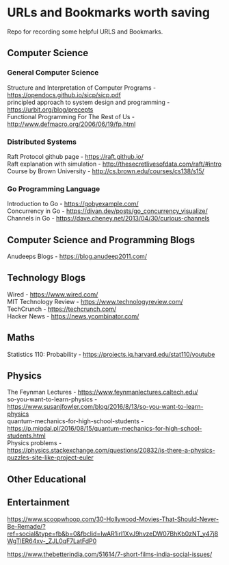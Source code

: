 # URLs and Bookmarks worth saving
Repo for recording some helpful URLS and Bookmarks.

## Computer Science
### General Computer Science
Structure and Interpretation of Computer Programs - https://opendocs.github.io/sicp/sicp.pdf  
principled approach to system design and programming - https://urbit.org/blog/precepts  
Functional Programming For The Rest of Us - http://www.defmacro.org/2006/06/19/fp.html  

### Distributed Systems
Raft Protocol github page - https://raft.github.io/   
Raft explanation with simulation - http://thesecretlivesofdata.com/raft/#intro  
Course by Brown University - http://cs.brown.edu/courses/cs138/s15/   

### Go Programming Language
Introduction to Go - https://gobyexample.com/   
Concurrency in Go - https://divan.dev/posts/go_concurrency_visualize/  
Channels in Go - https://dave.cheney.net/2013/04/30/curious-channels  



## Computer Science and Programming Blogs
Anudeeps Blogs - https://blog.anudeep2011.com/  



## Technology Blogs
Wired - https://www.wired.com/  
MIT Technology Review - https://www.technologyreview.com/  
TechCrunch - https://techcrunch.com/  
Hacker News -  https://news.ycombinator.com/  


## Maths
Statistics 110: Probability - https://projects.iq.harvard.edu/stat110/youtube


## Physics
The Feynman Lectures - https://www.feynmanlectures.caltech.edu/  
so-you-want-to-learn-physics - https://www.susanjfowler.com/blog/2016/8/13/so-you-want-to-learn-physics  
quantum-mechanics-for-high-school-students - https://p.migdal.pl/2016/08/15/quantum-mechanics-for-high-school-students.html   
Physics problems - https://physics.stackexchange.com/questions/20832/is-there-a-physics-puzzles-site-like-project-euler   


## Other Educational


## Entertainment
https://www.scoopwhoop.com/30-Hollywood-Movies-That-Should-Never-Be-Remade/?ref=social&type=fb&b=0&fbclid=IwAR1irI1XvJ9hvzeDW07BhKb0zNT_y47j8WgTlER64xv-_ZJL0qF7LatFdP0  

https://www.thebetterindia.com/51614/7-short-films-india-social-issues/

